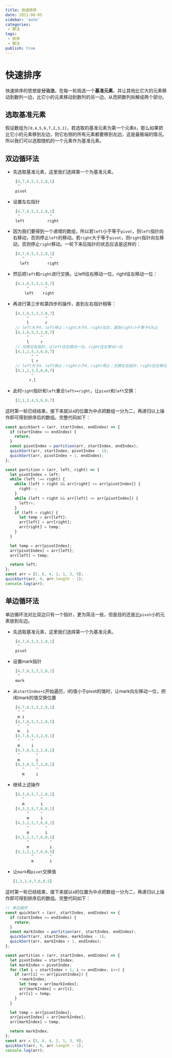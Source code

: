 ```yaml
---
title: 快速排序
date: 2021-06-05
sidebar: 'auto'
categories:
 - 算法
tags:
 - 排序
 - 算法
publish: true
---
```

# 快速排序

快速排序的思想是**分治法**，在每一轮挑选一个**基准元素**，并让其他比它大的元素移动到数列一边，比它小的元素移动到数列的另一边，从而把数列拆解成两个部分。

## 选取基准元素
假设数组为`[8,4,5,6,7,2,3,1]`，若选取的基准元素为第一个元素`8`，那么如果把比它小的元素移到左边，则它右侧的所有元素都要移到左边，这是最极端的情况。所以我们可以选取随机的一个元素作为基准元素。

## 双边循环法
+ 先选取基准元素，这里我们选择第一个为基准元素。
  ```javascript
   [4,7,6,5,3,2,8,1]
    ^
   pivot
  ```
+ 设置左右指针
  ```javascript
   [4,7,6,5,3,2,8,1]
    ^             ^
   left          right
  ```
+ 因为我们要得到一个递增的数组，所以若`left`小于等于`pivot`，则`left`指针向右移动，否则停止`left`的移动。若`right`大于等于`pivot`，则`right`指针向左移动，否则停止`right`移动。一轮下来后指针的状态应该是这样的：
  ```javascript
   [4,7,6,5,3,2,8,1]
      ^           ^
     left        right
  ```

+ 然后把`left`和`right`进行交换。让left往右移动一位，right往左移动一位：

  ```javascript
   [4,1,6,5,3,2,8,7]
        ^       ^
       left    right
  ```

+ 再进行第三步和第四步的操作，直到左右指针相等：

  ```javascript
   [4,1,6,5,3,2,8,7]
        ^       ^
        l       r
   // left大于4，left停止；right大于4，right往左，直到right小于等于4为止
   [4,1,6,5,3,2,8,7]
        ^     ^
        l     r    
   // 交换左右指针，让left往右移动一位，right往左移动一位
   [4,1,2,5,3,6,8,7]
          ^ ^
          l r
   // left大于4，left停止；right小于4，right停止；交换左右指针，right往左移动一位
   [4,1,2,3,5,6,8,7]
          ^ 
         r,l
  ```

+ 此时`right`指针和`left`重合`left>=right`，让`pivot`和`left`交换：

  ```javascript
   [3,1,2,4,5,6,8,7]
  ```

这时第一轮已经结束，接下来就以`4`的位置为中点把数组一分为二，再递归以上操作即可得到排序后的数组。完整代码如下：

```javascript
const quickSort = (arr, startIndex, endIndex) => {
  if (startIndex >= endIndex) {
    return;
  }
  const pivotIndex = partition(arr, startIndex, endIndex);
  quickSort(arr, startIndex, pivotIndex - 1);
  quickSort(arr, pivotIndex + 1, endIndex);
};

const partition = (arr, left, right) => {
  let pivotIndex = left;
  while (left !== right) {
    while (left < right && arr[right] >= arr[pivotIndex]) {
      right--;
    }
    while (left < right && arr[left] <= arr[pivotIndex]) {
      left++;
    }
    if (left < right) {
      let temp = arr[left];
      arr[left] = arr[right];
      arr[right] = temp;
    }
  }

  let temp = arr[pivotIndex];
  arr[pivotIndex] = arr[left];
  arr[left] = temp;

  return left;
};
const arr = [5, 6, 4, 2, 1, 3, 9];
quickSort(arr, 0, arr.length - 1);
console.log(arr);

```

## 单边循环法

单边循环法对比双边只有一个指针，更为简洁一些，但是目的还是比`pivot`小的元素放到左边。

+ 先选取基准元素，这里我们选择第一个为基准元素。

  ```javascript
   [4,7,6,5,3,2,8,1]
    ^
   pivot
  ```

+ 设置mark指针

  ```javascript
   [4,7,6,5,3,2,8,1]
    ^             
   mark          
  ```

+ 从`startIndex+1`开始遍历，i的值小于pivot的值时，让mark向左移动一位，把i和mark的值交换位置

  ```javascript
   [4,7,6,5,3,2,8,1]
    ^ ^            
    m i  
   [4,7,6,5,3,2,8,1]
    ^   ^            
    m   i   
   [4,7,6,5,3,2,8,1]
    ^     ^            
    m     i 
   [4,7,6,5,3,2,8,1]
    ^       ^            
    m       i
   [4,3,6,5,7,2,8,1]
      ^     ^            
      m     i 
  ```

+ 继续上述操作

  ```javascript
   [4,3,6,5,7,2,8,1]
      ^       ^            
      m       i 
   [4,3,2,5,7,6,8,1]
        ^     ^            
        m     i 
   [4,3,2,5,7,6,8,1]
        ^       ^            
        m       i 
   [4,3,2,5,7,6,8,1]
        ^         ^            
        m         i 
   [4,3,2,1,7,6,8,5]
          ^       ^            
          m       i 
  ```

+ 让`mark`和`pivot`交换值

  ```javascript
  [1,3,2,4,7,6,8,5]
  ```

这时第一轮已经结束，接下来就以`4`的位置为中点把数组一分为二，再递归以上操作即可得到排序后的数组。完整代码如下：

```javascript
// 单边循环
const quickSort = (arr, startIndex, endIndex) => {
  if (startIndex >= endIndex) {
    return;
  }
  const markIndex = partition(arr, startIndex, endIndex);
  quickSort(arr, startIndex, markIndex - 1);
  quickSort(arr, markIndex + 1, endIndex);
};

const partition = (arr, startIndex, endIndex) => {
  let pivotIndex = startIndex;
  let markIndex = pivotIndex;
  for (let i = startIndex + 1; i <= endIndex; i++) {
    if (arr[i] <= arr[pivotIndex]) {
      ++markIndex;
      let temp = arr[markIndex];
      arr[markIndex] = arr[i];
      arr[i] = temp;
    }
  }

  let temp = arr[pivotIndex];
  arr[pivotIndex] = arr[markIndex];
  arr[markIndex] = temp;

  return markIndex;
};
const arr = [5, 6, 4, 2, 1, 3, 9];
quickSort(arr, 0, arr.length - 1);
console.log(arr);

```

